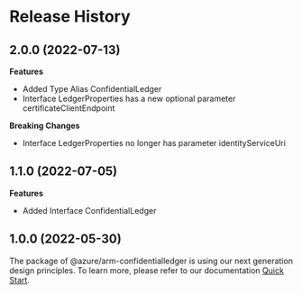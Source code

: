 # Release History
    
## 2.0.0 (2022-07-13)
    
**Features**

  - Added Type Alias ConfidentialLedger
  - Interface LedgerProperties has a new optional parameter certificateClientEndpoint

**Breaking Changes**

  - Interface LedgerProperties no longer has parameter identityServiceUri
    
    
## 1.1.0 (2022-07-05)
    
**Features**

  - Added Interface ConfidentialLedger
    
    
## 1.0.0 (2022-05-30)

The package of @azure/arm-confidentialledger is using our next generation design principles. To learn more, please refer to our documentation [Quick Start](https://aka.ms/js-track2-quickstart).

